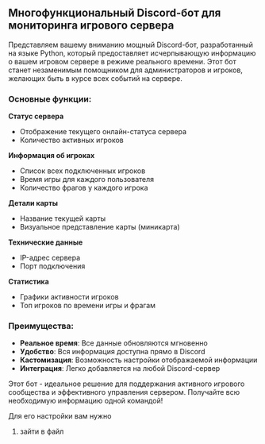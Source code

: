## Многофункциональный Discord-бот для мониторинга игрового сервера

Представляем вашему вниманию мощный Discord-бот, разработанный на языке Python, который предоставляет исчерпывающую информацию о вашем игровом сервере в режиме реального времени. Этот бот станет незаменимым помощником для администраторов и игроков, желающих быть в курсе всех событий на сервере.

### Основные функции:

**Статус сервера**
- Отображение текущего онлайн-статуса сервера
- Количество активных игроков

**Информация об игроках**
- Список всех подключенных игроков
- Время игры для каждого пользователя
- Количество фрагов у каждого игрока

**Детали карты**
- Название текущей карты
- Визуальное представление карты (миникарта)

**Технические данные**
- IP-адрес сервера
- Порт подключения

**Статистика**
- Графики активности игроков
- Топ игроков по времени игры и фрагам

### Преимущества:

- **Реальное время**: Все данные обновляются мгновенно
- **Удобство**: Вся информация доступна прямо в Discord
- **Кастомизация**: Возможность настройки отображаемой информации
- **Интеграция**: Легко добавляется на любой Discord-сервер

Этот бот - идеальное решение для поддержания активного игрового сообщества и эффективного управления сервером. Получайте всю необходимую информацию одной командой!



Для его настройки вам нужно 
1. зайти в файл 
